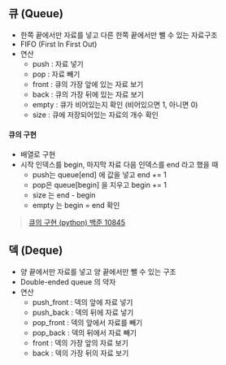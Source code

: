 ## 큐 (Queue)

- 한쪽 끝에서만 자료를 넣고 다른 한쪽 끝에서만 뺄 수 있는 자료구조
- FIFO (First In First Out)
- 연산
  - push : 자료 넣기
  - pop : 자료 빼기
  - front : 큐의 가장 앞에 있는 자료 보기
  - back : 큐의 가장 뒤에 있는 자료 보기
  - empty : 큐가 비어있는지 확인 (비어있으면 1, 아니면 0)
  - size : 큐에 저장되어있는 자료의 개수 확인

#### 큐의 구현

- 배열로 구현
- 시작 인덱스를 begin, 마지막 자료 다음 인덱스를 end 라고 했을 때
  - push는 queue[end] 에 값을 넣고 end += 1
  - pop은 queue[begin] 을 지우고 begin += 1
  - size 는 end - begin
  - empty 는 begin = end 확인

> [큐의 구현 (python) 백준 10845](https://github.com/rlaalstjd00/Algorithm_Quiz/blob/master/Baekjoon/Data_Structures/10845.py)



## 덱 (Deque)

- 양 끝에서만 자료를 넣고 양 끝에서만 뺄 수 있는 구조
- Double-ended queue 의 약자
- 연산
  - push_front : 덱의 앞에 자료 넣기
  - push_back : 덱의 뒤에 자료 넣기
  - pop_front : 덱의 앞에서 자료를 빼기
  - pop_back : 덱의 뒤에서 자료 빼기
  - front : 덱의 가장 앞의 자료 보기
  - back : 덱의 가장 뒤의 자료 보기

